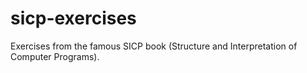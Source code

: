 # sicp-exercises
Exercises from the famous SICP book (Structure and Interpretation of Computer Programs).
